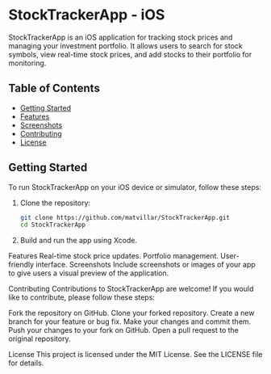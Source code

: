 # StockTrackerApp - iOS

StockTrackerApp is an iOS application for tracking stock prices and managing your investment portfolio. It allows users to search for stock symbols, view real-time stock prices, and add stocks to their portfolio for monitoring.

## Table of Contents

- [Getting Started](#getting-started)
- [Features](#features)
- [Screenshots](#screenshots)
- [Contributing](#contributing)
- [License](#license)

## Getting Started

To run StockTrackerApp on your iOS device or simulator, follow these steps:

1. Clone the repository:

   ```bash
   git clone https://github.com/matvillar/StockTrackerApp.git
   cd StockTrackerApp

2. Build and run the app using Xcode.

Features
Real-time stock price updates.
Portfolio management.
User-friendly interface.
Screenshots
Include screenshots or images of your app to give users a visual preview of the application.

Contributing
Contributions to StockTrackerApp are welcome! If you would like to contribute, please follow these steps:

Fork the repository on GitHub.
Clone your forked repository.
Create a new branch for your feature or bug fix.
Make your changes and commit them.
Push your changes to your fork on GitHub.
Open a pull request to the original repository.

License
This project is licensed under the MIT License. See the LICENSE file for details.
   
